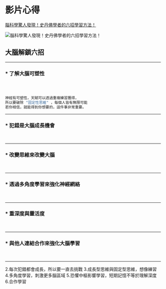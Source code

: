 # 影片心得

[腦科學驚人發現！史丹佛學者的六招學習方法！](https://www.youtube.com/watch?v=DgbSc6Ys710)
<br>

![腦科學驚人發現！史丹佛學者的六招學習方法！](https://ppt.cc/fmlsBx@.jpg "腦科學驚人發現！史丹佛學者的六招學習方法！")
<br>

## 大腦解鎖六招

---
### * **了解大腦可塑性**

<br>

```bash

神經有可塑性，天賦可以透過重複練習獲得，
所以要破除 "固定性思維" ，每個人皆有無限可能
若你相信，就能得到你想要的，這件事非常重要。

```
---
### * **犯錯是大腦成長機會**

<br>

---
### * **改變思維來改變大腦**

<br>

---
### * **透過多角度學習來強化神經網絡**

<br>

---
### * **重深度與靈活度**

<br>

---
### * **與他人連結合作來強化大腦學習**

<br>

---


2.每次犯錯都會成長，所以要一直去挑戰 3.成長型思維與固定型思維，想像練習 4.多角度學習，刺激更多腦區域 5.恐懼中樞影響學習，短期記憶不等於理解深度 6.合作學習
